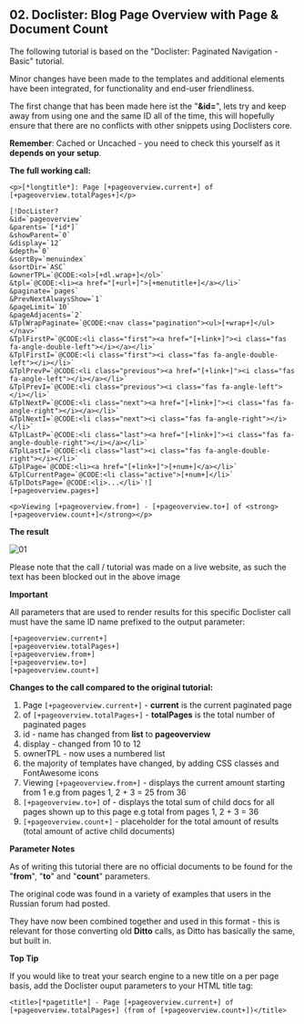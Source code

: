 ## 02. Doclister: Blog Page Overview with Page & Document Count

The following tutorial is based on the "Doclister: Paginated Navigation - Basic" tutorial.

Minor changes have been made to the templates and additional elements have been integrated, for functionality and end-user friendliness.

The first change that has been made here ist the "**&id=**", lets try and keep away from using one and the same ID all of the time, this will hopefully ensure that there are no conflicts with other snippets using Doclisters core.

**Remember**: Cached or Uncached - you need to check this yourself as it **depends on your setup**.

**The full working call:**

```
<p>[*longtitle*]: Page [+pageoverview.current+] of [+pageoverview.totalPages+]</p>

[!DocLister? 
&id=`pageoverview` 
&parents=`[*id*]` 
&showParent=`0` 
&display=`12` 
&depth=`0` 
&sortBy=`menuindex` 
&sortDir=`ASC` 
&ownerTPL=`@CODE:<ol>[+dl.wrap+]</ol>` 
&tpl=`@CODE:<li><a href="[+url+]">[+menutitle+]</a></li>` 
&paginate=`pages` 
&PrevNextAlwaysShow=`1` 
&pageLimit=`10` 
&pageAdjacents=`2` 
&TplWrapPaginate=`@CODE:<nav class="pagination"><ul>[+wrap+]</ul></nav>` 
&TplFirstP=`@CODE:<li class="first"><a href="[+link+]"><i class="fas fa-angle-double-left"></i></a></li>` 
&TplFirstI=`@CODE:<li class="first"><i class="fas fa-angle-double-left"></i></li>` 
&TplPrevP=`@CODE:<li class="previous"><a href="[+link+]"><i class="fas fa-angle-left"></i></a></li>` 
&TplPrevI=`@CODE:<li class="previous"><i class="fas fa-angle-left"></i></li>` 
&TplNextP=`@CODE:<li class="next"><a href="[+link+]"><i class="fas fa-angle-right"></i></a></li>` 
&TplNextI=`@CODE:<li class="next"><i class="fas fa-angle-right"></i></li>`  
&TplLastP=`@CODE:<li class="last"><a href="[+link+]"><i class="fas fa-angle-double-right"></i></a></li>` 
&TplLastI=`@CODE:<li class="last"><i class="fas fa-angle-double-right"></i></li>` 
&TplPage=`@CODE:<li><a href="[+link+]">[+num+]</a></li>`  
&TplCurrentPage=`@CODE:<li class="active">[+num+]</li>` 
&TplDotsPage=`@CODE:<li>...</li>`!]
[+pageoverview.pages+]

<p>Viewing [+pageoverview.from+] - [+pageoverview.to+] of <strong>[+pageoverview.count+]</strong></p>
```

**The result**

![01](https://user-images.githubusercontent.com/1859868/111600373-a325a500-87d1-11eb-825e-c33cb3d91107.jpg)

Please note that the call / tutorial was made on a live website, as such the text has been blocked out in the above image

**Important**

All parameters that are used to render results for this specific Doclister call must have the same ID name prefixed to the output parameter:

```
[+pageoverview.current+]
[+pageoverview.totalPages+]
[+pageoverview.from+]
[+pageoverview.to+]
[+pageoverview.count+]
```

**Changes to the call compared to the original tutorial:**

1. Page `[+pageoverview.current+]` - **current** is the current paginated page
2. of `[+pageoverview.totalPages+]` - **totalPages** is the total number of paginated pages
3. id - name has changed from **list** to **pageoverview**
4. display - changed from 10 to 12
5. ownerTPL - now uses a numbered list
6. the majority of templates have changed, by adding CSS classes and FontAwesome icons
7. Viewing `[+pageoverview.from+]` - displays the current amount starting from 1 e.g from pages  1, 2 + 3 = 25 from 36
8. `[+pageoverview.to+]` of - displays the total sum of child docs for all pages shown up to this page e.g total from pages 1, 2 + 3 = 36
9. `[+pageoverview.count+]` - placeholder for the total amount of results (total amount of active child documents)

**Parameter Notes**

As of writing this tutorial there are no official documents to be found for the "**from**", "**to**" and "**count**" parameters.

The original code was found in a variety of examples that users in the Russian forum had posted.

They have now been combined together and used in this format - this is relevant for those converting old **Ditto** calls, as Ditto has basically the same, but built in.


**Top Tip**

If you would like to treat your search engine to a new title on a per page basis, add the Doclister ouput parameters to your HTML title tag:

```
<title>[*pagetitle*] - Page [+pageoverview.current+] of [+pageoverview.totalPages+] (from of [+pageoverview.count+])</title>

```

